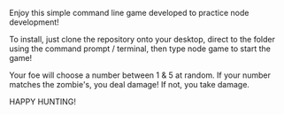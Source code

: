 Enjoy this simple command line game developed to practice node development!

To install, just clone the repository onto your desktop, direct to the folder using the command prompt / terminal, then type    node game    to start the game!

Your foe will choose a number between 1 & 5 at random. If your number matches the zombie's, you deal damage! If not, you take damage.

HAPPY HUNTING!